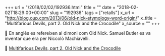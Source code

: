 +++
url = "/2018/02/02/192936.html"
title = ""
date = "2018-02-02T18:29:00+00:00"
slug = "192936"
tags = ["retalls"]
x_url = "http://blog.oup.com/2013/06/old-nick-etymology-word-origin/"
x_title = "Multifarious Devils, part 2. Old Nick and the Crocodile"
x_source = ""
+++

👹 En anglès es refereixen al dimoni com Old Nick. Samuel Butler es va inventar que era per Niccolò Machiavelli.

📎 [Multifarious Devils, part 2. Old Nick and the Crocodile](http://blog.oup.com/2013/06/old-nick-etymology-word-origin/)
